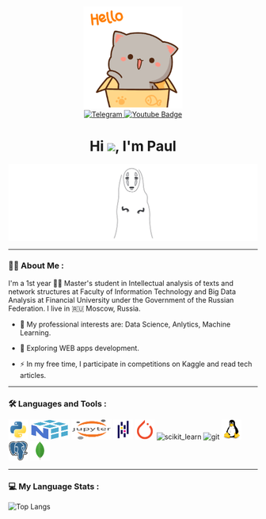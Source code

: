 <div id="header" align="center">
  <img src="cat.gif" width="200"/>
</div>

<div id="badges" align="center">
  <a href="https://t.me/paulyurlov">
    <img src="https://img.shields.io/badge/Telegram-2CA5E0?style=for-the-badge&logo=telegram&logoColor=white" alt="Telegram"/>
  </a>
  <a href="https://www.kaggle.com/paulyurlov">
    <img src="https://img.shields.io/badge/Kaggle-20BEFF?style=for-the-badge&logo=Kaggle&logoColor=white" alt="Youtube Badge"/>
  </a>

</div>

<h1 align="center">
  Hi <img src="https://media.giphy.com/media/hvRJCLFzcasrR4ia7z/giphy.gif" width="30px"/>, I'm Paul
  
</h1>

<div align="center">
  <img src="banner_c.gif"/>
</div>

---

### :man_technologist: About Me :

I'm a 1st year 👨‍🎓 Master's student in Intellectual analysis of texts and network structures at Faculty of Information Technology and Big Data Analysis at Financial University under the Government of the Russian Federation. I live in :ru: Moscow, Russia. 

- :telescope: My professional interests are: Data Science, Anlytics, Machine Learning.

- :seedling: Exploring WEB apps development.

- :zap: In my free time, I participate in competitions on Kaggle and read tech articles.

---

### :hammer_and_wrench: Languages and Tools :

<div>
  <img src="https://raw.githubusercontent.com/devicons/devicon/master/icons/python/python-original.svg" alt="python" width="40" height="40"/> 
  <img src="https://raw.githubusercontent.com/devicons/devicon/master/icons/numpy/numpy-original.svg" alt="numpy" width="80" height="40"/> 
  <img src="https://raw.githubusercontent.com/devicons/devicon/master/icons/jupyter/jupyter-original-wordmark.svg" alt="jupyter" width="80" height="40"/> 
  <img src="https://raw.githubusercontent.com/devicons/devicon/master/icons/pandas/pandas-original.svg" alt="pandas" width="40" height="40"/> 
  <img src="https://raw.githubusercontent.com/devicons/devicon/master/icons/pytorch/pytorch-original.svg" alt="pytorch" width="40" height="40"/> 
  <img src="https://upload.wikimedia.org/wikipedia/commons/0/05/Scikit_learn_logo_small.svg" alt="scikit_learn" width="40" height="40"/>
  <img src="https://www.vectorlogo.zone/logos/git-scm/git-scm-icon.svg" alt="git" width="40" height="40"/>
  <img src="https://raw.githubusercontent.com/devicons/devicon/master/icons/linux/linux-original.svg" alt="linux" width="40" height="40"/>
  <img src="https://raw.githubusercontent.com/devicons/devicon/master/icons/postgresql/postgresql-original.svg" alt="postgres" width="40" height="40"/>
  <img src="https://raw.githubusercontent.com/devicons/devicon/master/icons/mongodb/mongodb-original.svg" alt="mongo" width="40" height="40"/>
</div>

---

### :computer: My Language Stats :

![Top Langs](https://github-readme-stats.vercel.app/api/top-langs/?username=paulyurlov&layout=compact&theme=tokyonight&hide_border=True)
